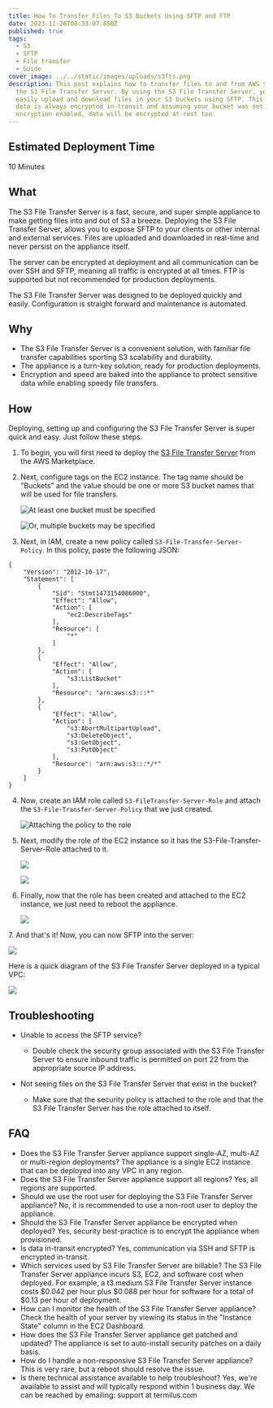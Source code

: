 ```yaml
---
title: How To Transfer Files To S3 Buckets Using SFTP and FTP
date: 2023-11-26T00:33:07.850Z
published: true
tags:
  - S3
  - SFTP
  - File transfer
  - Guide
cover_image: ../../static/images/uploads/s3fts.png
description: T﻿his post explains how to transfer files to and from AWS S3 using
  the S3 File Transfer Server. By using the S3 File Transfer Server, you can
  easily upload and download files in your S3 buckets using SFTP. This ensures
  data is always encrypted in-transit and assuming your bucket was set up with
  encryption enabled, data will be encrypted at-rest too.
---
```

## E﻿stimated Deployment Time

1﻿0 Minutes

## W﻿hat

T﻿he S3 File Transfer Server is a fast, secure, and super simple appliance to make getting files into and out of S3 a breeze. Deploying the S3 File Transfer Server, allows you to expose SFTP to your clients or other internal and external services. Files are uploaded and downloaded in real-time and never persist on the appliance itself. 

The server can be encrypted at deployment and all communication can be over SSH and SFTP, meaning all traffic is encrypted at all times. FTP is supported but not recommended for production deployments.

T﻿he S3 File Transfer Server was designed to be deployed quickly and easily. Configuration is straight forward and maintenance is automated.

## W﻿hy

* T﻿he S3 File Transfer Server is a convenient solution, with familiar file transfer capabilities sporting S3 scalability and durability.
* T﻿he appliance is a turn-key solution, ready for production deployments.
* E﻿ncryption and speed are baked into the appliance to protect sensitive data while enabling speedy file transfers.

## H﻿ow

D﻿eploying, setting up and configuring the S3 File Transfer Server is super quick and easy. Just follow these steps.

1. To begin, you will first need to deploy the [S3 File Transfer Server](https://aws.amazon.com/marketplace/pp/prodview-shh2f5imxqqm6) from the AWS Marketplace.
2. N﻿ext, configure tags on the EC2 instance. The tag name should be "Buckets" and the value should be one or more S3 bucket names that will be used for file transfers.

   ![](../../static/images/uploads/tags1.png "At least one bucket must be specified")

   ![](../../static/images/uploads/tags2.png "Or, multiple buckets may be specified")
3. N﻿ext, in IAM, create a new policy called `S3-File-Transfer-Server-Policy`. In this policy, paste the following JSON:

```
{
    "Version": "2012-10-17",
    "Statement": [
        {
            "Sid": "Stmt1473154086000",
            "Effect": "Allow",
            "Action": [
                "ec2:DescribeTags"
            ],
            "Resource": [
                "*"
            ]
        },
        {
            "Effect": "Allow",
            "Action": [
                "s3:ListBucket"
            ],
            "Resource": "arn:aws:s3:::*"
        },
        {
            "Effect": "Allow",
            "Action": [
                "s3:AbortMultipartUpload",
                "s3:DeleteObject",
                "s3:GetObject",
                "s3:PutObject"
            ],
            "Resource": "arn:aws:s3:::*/*"
        }
    ]
}
```

4. Now, create an IAM role called `S3-FileTransfer-Server-Role` and attach the `S3-File-Transfer-Server-Policy` that we just created.

   ![](../../static/images/uploads/role.png "Attaching the policy to the role")
5. Next, modify the role of the EC2 instance so it has the S3-File-Transfer-Server-Role attached to it.

   ![](../../static/images/uploads/modifyiamrole1.png)

   ![](../../static/images/uploads/modifyiamrole2.png)
6. Finally, now that the role has been created and attached to the EC2 instance, we just need to reboot the appliance.

   ![](../../static/images/uploads/reboot.png)

7﻿. And that's it! Now, you can now SFTP into the server:

   ![](../../static/images/uploads/sftp.png)

H﻿ere is a quick diagram of the S3 File Transfer Server deployed in a typical VPC:

![](../../static/images/uploads/s3filetransferserverdiagram.drawio.png)

## T﻿roubleshooting

* U﻿nable to access the SFTP service?

  * D﻿ouble check the security group associated with the S3 File Transfer Server to ensure inbound traffic is permitted on port 22 from the appropriate source IP address.
* N﻿ot seeing files on the S3 File Transfer Server that exist in the bucket?

  * M﻿ake sure that the security policy is attached to the role and that the S3 File Transfer Server has the role attached to itself.

## F﻿AQ

* Does the S3 File Transfer Server appliance support single-AZ, multi-AZ or multi-region deployments? The appliance is a single EC2 instance that can be deployed into any VPC in any region.
* D﻿oes the S3 File Transfer Server appliance support all regions? Yes, all regions are supported.
* S﻿hould we use the root user for deploying the S3 File Transfer Server appliance? No, it is recommended to use a non-root user to deploy the appliance.
* S﻿hould the S3 File Transfer Server appliance be encrypted when deployed? Yes, security best-practice is to encrypt the appliance when provisioned.
* I﻿s data in-transit encrypted? Yes, communication via SSH and SFTP is encrypted in-transit.
* W﻿hich services used by S3 File Transfer Server are billable? The S3 File Transfer Server appliance incurs S3, EC2, and software cost when deployed. For example, a t3.medium S3 File Transfer Server instance costs $0.042 per hour plus $0.088 per hour for software for a total of $0.13 per hour of deployment.
* H﻿ow can I monitor the health of the S3 File Transfer Server appliance? Check the health of your server by viewing its status in the "Instance State" column in the EC2 Dashboard.
* H﻿ow does the S3 File Transfer Server appliance get patched and updated? The appliance is set to auto-install security patches on a daily basis.
* H﻿ow do I handle a non-responsive S3 File Transfer Server appliance? This is very rare, but a reboot should resolve the issue.
* Is there technical assistance available to help troubleshoot? Yes, we're available to assist and will typically respond within 1 business day. We can be reached by emailing: support at termilus.com
